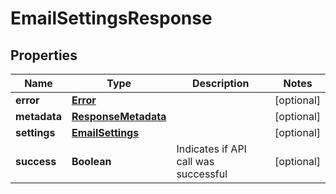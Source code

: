 
# EmailSettingsResponse

## Properties
Name | Type | Description | Notes
------------ | ------------- | ------------- | -------------
**error** | [**Error**](Error.md) |  |  [optional]
**metadata** | [**ResponseMetadata**](ResponseMetadata.md) |  |  [optional]
**settings** | [**EmailSettings**](EmailSettings.md) |  |  [optional]
**success** | **Boolean** | Indicates if API call was successful |  [optional]



